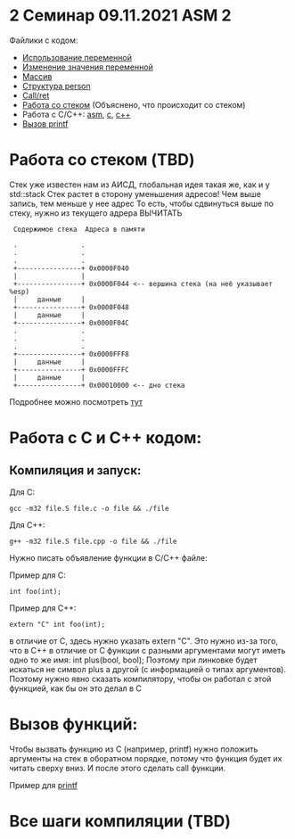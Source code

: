 # 2 Семинар 09.11.2021 ASM 2

Файлики с кодом:

* [Использование переменной](variable.S)
* [Изменение значения переменной](modify_variable.S)
* [Массив](array.S)
* [Структура person](persons.S)
* [Call/ret](double_eax.S)
* [Работа со стеком](read_and_add.S) (Объяснено, что происходит со стеком)
* Работа с C/C++: [asm](sum_numbers.S), [c](sum_numbers.c), [c++](sum_numbers.cpp)
* [Вызов printf](simple_print.S)

# Работа со стеком (TBD)


Стек уже известен нам из АИСД, глобальная идея такая же, как и у std::stack
Стек растет в сторону уменьшения адресов! Чем выше запись, тем меньше у нее адрес
То есть, чтобы сдвинуться выше по стеку, нужно из текущего адрера ВЫЧИТАТЬ

     Содержимое стека  Адреса в памяти

     .                .
     .                .
     .                .
     +----------------+ 0x0000F040
     |                |
     +----------------+ 0x0000F044 <-- вершина стека (на неё указывает %esp)
     |     данные     |
     +----------------+ 0x0000F048
     |     данные     |
     +----------------+ 0x0000F04C
     .                .
     .                .
     .                .
     +----------------+ 0x0000FFF8
     |     данные     |
     +----------------+ 0x0000FFFC
     |     данные     |
     +----------------+ 0x00010000 <-- дно стека

Подробнее можно посмотреть [тут](https://ru.wikibooks.org/wiki/%D0%90%D1%81%D1%81%D0%B5%D0%BC%D0%B1%D0%BB%D0%B5%D1%80_%D0%B2_Linux_%D0%B4%D0%BB%D1%8F_%D0%BF%D1%80%D0%BE%D0%B3%D1%80%D0%B0%D0%BC%D0%BC%D0%B8%D1%81%D1%82%D0%BE%D0%B2_C#%D0%A1%D1%82%D0%B5%D0%BA)

# Работа с C и C++ кодом:

## Компиляция и запуск:

Для C:

```
gcc -m32 file.S file.c -o file && ./file
```

Для C++:

```
g++ -m32 file.S file.cpp -o file && ./file
```

Нужно писать объявление функции в C/C++ файле:

Пример для C:

```
int foo(int);
```

Пример для C++:

```
extern "C" int foo(int);
```

в отличие от C, здесь нужно указать extern "C".
Это нужно из-за того, что в C++ в отличие от C
функции с разными аргументами могут иметь одно то же имя: int plus(bool, bool);
Поэтому при линковке будет искаться не символ plus а другой (с информацией о типах аргументов).
Поэтому нужно явно сказать компилятору, чтобы он работал с этой функцией, как бы он это делал в C

# Вызов функций:

Чтобы вызвать функцию из C (например, printf) нужно положить аргументы на стек в оборатном порядке, потому что функция
будет их читать сверху вниз. И после этого сделать call функции.

Пример для [printf](simple_print.S)


# Все шаги компиляции (TBD)
